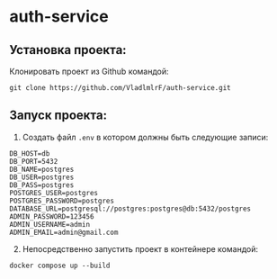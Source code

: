 # auth-service
## Установка проекта:

Клонировать проект из Github командой:
```commandline
git clone https://github.com/VladlmlrF/auth-service.git
```

## Запуск проекта:

1. Создать файл `.env` в котором должны быть следующие записи:
```dotenv
DB_HOST=db
DB_PORT=5432
DB_NAME=postgres
DB_USER=postgres
DB_PASS=postgres
POSTGRES_USER=postgres
POSTGRES_PASSWORD=postgres
DATABASE_URL=postgresql://postgres:postgres@db:5432/postgres
ADMIN_PASSWORD=123456
ADMIN_USERNAME=admin
ADMIN_EMAIL=admin@gmail.com
```

2. Непосредственно запустить проект в контейнере командой:
```commandline
docker compose up --build
```
